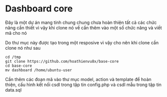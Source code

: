 # Dashboard core

Đây là một dự án mang tính chung chung chưa hoàn thiện tất cả các chức năng cần thiết vì vậy khi clone nó về cần thêm vào một số chức năng và viết mã cho nó

Do thư mục này được tạo trong một resposive vì vậy cho nên khi clone cần clone nó như sau

```
cd /tmp
git clone https://github.com/hoathienvu8x/base-core
cd base-core
mv dashboard /home/ubuntu-user
```

Cần thêm các đoạn mã vào thư mục model, action và template để hoàn thiện, cấu hình kết nối csdl trong tập tin config.php và csdl mẫu trong tập tin data.sql
